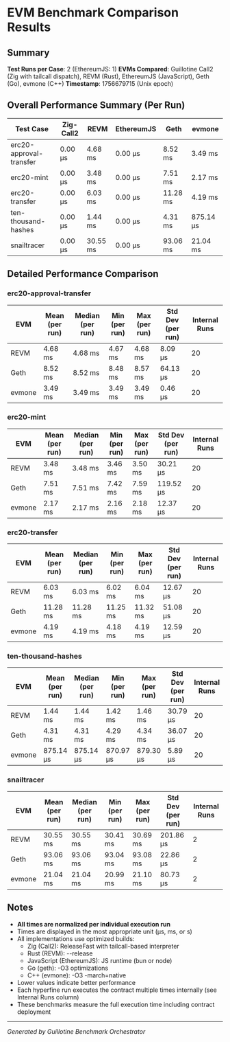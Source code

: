 # EVM Benchmark Comparison Results

## Summary

**Test Runs per Case**: 2 (EthereumJS: 1)
**EVMs Compared**: Guillotine Call2 (Zig with tailcall dispatch), REVM (Rust), EthereumJS (JavaScript), Geth (Go), evmone (C++)
**Timestamp**: 1756679715 (Unix epoch)

## Overall Performance Summary (Per Run)

| Test Case | Zig-Call2 | REVM | EthereumJS | Geth | evmone |
|-----------|-----------|------|------------|------|--------|
| erc20-approval-transfer   |  0.00 μs |   4.68 ms |   0.00 μs |   8.52 ms |   3.49 ms |
| erc20-mint                |  0.00 μs |   3.48 ms |   0.00 μs |   7.51 ms |   2.17 ms |
| erc20-transfer            |  0.00 μs |   6.03 ms |   0.00 μs |  11.28 ms |   4.19 ms |
| ten-thousand-hashes       |  0.00 μs |   1.44 ms |   0.00 μs |   4.31 ms | 875.14 μs |
| snailtracer               |  0.00 μs |  30.55 ms |   0.00 μs |  93.06 ms |  21.04 ms |

## Detailed Performance Comparison

### erc20-approval-transfer

| EVM | Mean (per run) | Median (per run) | Min (per run) | Max (per run) | Std Dev (per run) | Internal Runs |
|-----|----------------|------------------|---------------|---------------|-------------------|---------------|
| REVM        |        4.68 ms |          4.68 ms |       4.67 ms |       4.68 ms |          8.09 μs |            20 |
| Geth        |        8.52 ms |          8.52 ms |       8.48 ms |       8.57 ms |         64.13 μs |            20 |
| evmone      |        3.49 ms |          3.49 ms |       3.49 ms |       3.49 ms |          0.46 μs |            20 |

### erc20-mint

| EVM | Mean (per run) | Median (per run) | Min (per run) | Max (per run) | Std Dev (per run) | Internal Runs |
|-----|----------------|------------------|---------------|---------------|-------------------|---------------|
| REVM        |        3.48 ms |          3.48 ms |       3.46 ms |       3.50 ms |         30.21 μs |            20 |
| Geth        |        7.51 ms |          7.51 ms |       7.42 ms |       7.59 ms |        119.52 μs |            20 |
| evmone      |        2.17 ms |          2.17 ms |       2.16 ms |       2.18 ms |         12.37 μs |            20 |

### erc20-transfer

| EVM | Mean (per run) | Median (per run) | Min (per run) | Max (per run) | Std Dev (per run) | Internal Runs |
|-----|----------------|------------------|---------------|---------------|-------------------|---------------|
| REVM        |        6.03 ms |          6.03 ms |       6.02 ms |       6.04 ms |         12.67 μs |            20 |
| Geth        |       11.28 ms |         11.28 ms |      11.25 ms |      11.32 ms |         51.08 μs |            20 |
| evmone      |        4.19 ms |          4.19 ms |       4.18 ms |       4.19 ms |         12.59 μs |            20 |

### ten-thousand-hashes

| EVM | Mean (per run) | Median (per run) | Min (per run) | Max (per run) | Std Dev (per run) | Internal Runs |
|-----|----------------|------------------|---------------|---------------|-------------------|---------------|
| REVM        |        1.44 ms |          1.44 ms |       1.42 ms |       1.46 ms |         30.79 μs |            20 |
| Geth        |        4.31 ms |          4.31 ms |       4.29 ms |       4.34 ms |         36.07 μs |            20 |
| evmone      |     875.14 μs |       875.14 μs |    870.97 μs |    879.30 μs |          5.89 μs |            20 |

### snailtracer

| EVM | Mean (per run) | Median (per run) | Min (per run) | Max (per run) | Std Dev (per run) | Internal Runs |
|-----|----------------|------------------|---------------|---------------|-------------------|---------------|
| REVM        |       30.55 ms |         30.55 ms |      30.41 ms |      30.69 ms |        201.86 μs |             2 |
| Geth        |       93.06 ms |         93.06 ms |      93.04 ms |      93.08 ms |         22.86 μs |             2 |
| evmone      |       21.04 ms |         21.04 ms |      20.99 ms |      21.10 ms |         80.73 μs |             2 |


## Notes

- **All times are normalized per individual execution run**
- Times are displayed in the most appropriate unit (μs, ms, or s)
- All implementations use optimized builds:
  - Zig (Call2): ReleaseFast with tailcall-based interpreter
  - Rust (REVM): --release
  - JavaScript (EthereumJS): JS runtime (bun or node)
  - Go (geth): -O3 optimizations
  - C++ (evmone): -O3 -march=native
- Lower values indicate better performance
- Each hyperfine run executes the contract multiple times internally (see Internal Runs column)
- These benchmarks measure the full execution time including contract deployment

---

*Generated by Guillotine Benchmark Orchestrator*
